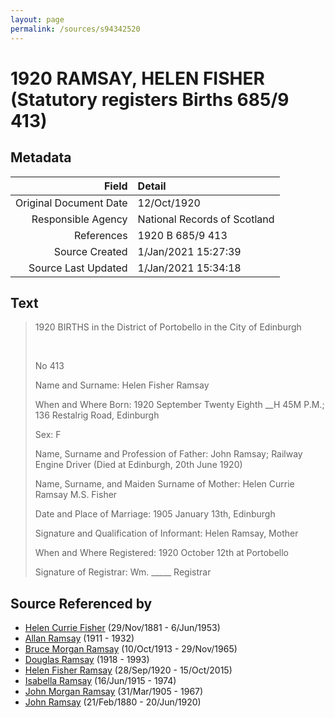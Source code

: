 ```yaml
---
layout: page
permalink: /sources/s94342520
---
```


# 1920 RAMSAY, HELEN FISHER (Statutory registers Births 685/9 413)

## Metadata

Field | Detail
---:|:---
Original Document Date | 12/Oct/1920
Responsible Agency | National Records of Scotland
References | 1920 B 685/9 413
Source Created | 1/Jan/2021 15:27:39
Source Last Updated | 1/Jan/2021 15:34:18

## Text

> 1920 BIRTHS in the District of Portobello in the City of Edinburgh
>
> <br/>
>
> No 413
>
> Name and Surname: Helen Fisher Ramsay
>
> When and Where Born: 1920 September Twenty Eighth __H 45M P.M.; 136 Restalrig Road, Edinburgh
>
> Sex: F
>
> Name, Surname and Profession of Father: John Ramsay; Railway Engine Driver (Died at Edinburgh, 20th June 1920)
>
> Name, Surname, and Maiden Surname of Mother: Helen Currie Ramsay M.S. Fisher
>
> Date and Place of Marriage: 1905 January 13th, Edinburgh
>
> Signature and Qualification of Informant: Helen Ramsay, Mother
>
> When and Where Registered: 1920 October 12th at Portobello
>
> Signature of Registrar: Wm. _____ Registrar
>

## Source Referenced by

* [Helen Currie Fisher](../people/@18426904@-helen-currie-fisher-b1881-11-29-d1953-6-6.md) (29/Nov/1881 - 6/Jun/1953)
* [Allan Ramsay](../people/@62219744@-allan-ramsay-b1911-d1932.md) (1911 - 1932)
* [Bruce Morgan Ramsay](../people/@49046148@-bruce-morgan-ramsay-b1913-10-10-d1965-11-29.md) (10/Oct/1913 - 29/Nov/1965)
* [Douglas Ramsay](../people/@12977578@-douglas-ramsay-b1918-d1993.md) (1918 - 1993)
* [Helen Fisher Ramsay](../people/@34267190@-helen-fisher-ramsay-b1920-9-28-d2015-10-15.md) (28/Sep/1920 - 15/Oct/2015)
* [Isabella Ramsay](../people/@80504300@-isabella-ramsay-b1915-6-16-d1974.md) (16/Jun/1915 - 1974)
* [John Morgan Ramsay](../people/@55070438@-john-morgan-ramsay-b1905-3-31-d1967.md) (31/Mar/1905 - 1967)
* [John Ramsay](../people/@64225415@-john-ramsay-b1880-2-21-d1920-6-20.md) (21/Feb/1880 - 20/Jun/1920)
